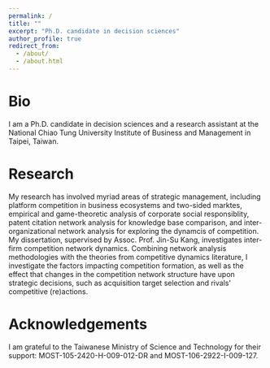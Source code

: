```yaml
---
permalink: /
title: ""
excerpt: "Ph.D. candidate in decision sciences"
author_profile: true
redirect_from: 
  - /about/
  - /about.html
---
```


Bio
===

I am a Ph.D. candidate in decision sciences and a research assistant at the National Chiao Tung University Institute of Business and Management in Taipei, Taiwan. 


Research
======
My research has involved myriad areas of strategic management, including platform competition in business ecosystems and two-sided marktes, empirical and game-theoretic analysis of corporate social responsiblity, patent citation network analysis for knowledge base comparison, and inter-organizational network analysis for exploring the dynamcis of competition.  My dissertation, supervised by Assoc. Prof. Jin-Su Kang, investigates inter-firm competition network dynamics. Combining network analysis methodologies with the theories from competitive dynamics literature, I investigate the factors impacting competition formation, as well as the effect that changes in the competition network structure have upon strategic decisions, such as acquisition target selection and rivals' competitive (re)actions.


Acknowledgements
======
I am grateful to the Taiwanese Ministry of Science and Technology for their support: MOST-105-2420-H-009-012-DR and MOST-106-2922-I-009-127. 
